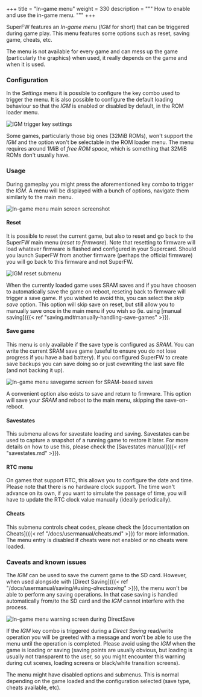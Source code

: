 +++
title = "In-game menu"
weight = 330
description = """
How to enable and use the in-game menu.
"""
+++

SuperFW features an _In-game menu_ (_IGM_ for short) that can be triggered
during game play. This menu features some options such as reset, saving game,
cheats, etc.

The menu is not available for every game and can mess up the game (particularly
the graphics) when used, it really depends on the game and when it is used.

### Configuration

In the _Settings_ menu it is possible to configure the key combo used to
trigger the menu. It is also possible to configure the default loading
behaviour so that the _IGM_ is enabled or disabled by default, in the
ROM loader menu.

![IGM trigger key settings](/images/screenshots/menu-settings-igm-hotkey.png)

Some games, particularly those big ones (32MiB ROMs), won't support the
_IGM_ and the option won't be selectable in the ROM loader menu. The menu
requires around 1MiB of _free ROM space_, which is something that 32MiB ROMs
don't usually have.

### Usage

During gameplay you might press the aforementioned key combo to trigger
the _IGM_. A menu will be displayed with a bunch of options, navigate them
similarly to the main menu.

![In-game menu main screen screenshot](/images/screenshots/igm-main.png)

#### Reset

It is possible to reset the current game, but also to reset and go back to the
SuperFW main menu (_reset to firmware_). Note that resetting to firmware will
load whatever firmware is flashed and configured in your Supercard. Should you
launch SuperFW from another firmware (perhaps the official firmware) you will
go back to this firmware and not SuperFW.

![IGM reset submenu](/images/screenshots/igm-reset-menu.png)

When the currently loaded game uses SRAM saves and if you have choosen to
automatically save the game on reboot, reseting back to firmware will trigger
a save game. If you wished to avoid this, you can select the _skip save_ option.
This option will skip save on reset, but still allow you to manually save once
in the main menu if you wish so (ie. using [manual saving]({{< ref "saving.md#manually-handling-save-games" >}}).

#### Save game

This menu is only available if the save type is configured as _SRAM_. You can
write the current SRAM save game (useful to ensure you do not lose progress
if you have a bad battery). If you configured SuperFW to create save backups
you can save doing so or just ovewriting the last save file (and not backing
it up).

![In-game menu savegame screen for SRAM-based saves](/images/screenshots/igm-save-sram.png)

A convenient option also exists to save and return to firmware. This option
will save your _SRAM_ and reboot to the main menu, skipping the save-on-reboot.

#### Savestates

This submenu allows for savestate loading and saving. Savestates can be used
to capture a snapshot of a running game to restore it later. For more details
on how to use this, please check the [Savestates manual]({{< ref "savestates.md" >}}).

#### RTC menu

On games that support RTC, this allows you to configure the date and time.
Please note that there is no hardware clock support. The time won't advance
on its own, if you want to simulate the passage of time, you will have to update
the RTC clock value manually (ideally periodically).

#### Cheats

This submenu controls cheat codes, please check the
[documentation on Cheats]({{< ref "/docs/usermanual/cheats.md" >}}) for more information.
The menu entry is disabled if cheats were not enabled or no cheats were loaded.

### Caveats and known issues

The _IGM_ can be used to save the current game to the SD card. However, when
used alongside with [Direct Saving]({{< ref "/docs/usermanual/saving/#using-_directsaving_" >}}),
the menu won't be able to perform any saving operations. In that case saving
is handled automatically from/to the SD card and the _IGM_ cannot interfere
with the process.

![In-game menu warning screen during DirectSave](/images/screenshots/igm-warn-save.png)

If the _IGM_ key combo is triggered during a _Direct Saving_ read/write
operation you will be greeted with a message and won't be able to use the
menu until the operation is completed. Please avoid using the _IGM_ when
the game is loading or saving (saving points are usually obvious, but loading
is usually not transparent to the user, so you might encounter this warning
during cut scenes, loading screens or black/white transition screens).

The menu might have disabled options and submenus. This is normal depending
on the game loaded and the configuration selected (save type, cheats available, etc).

